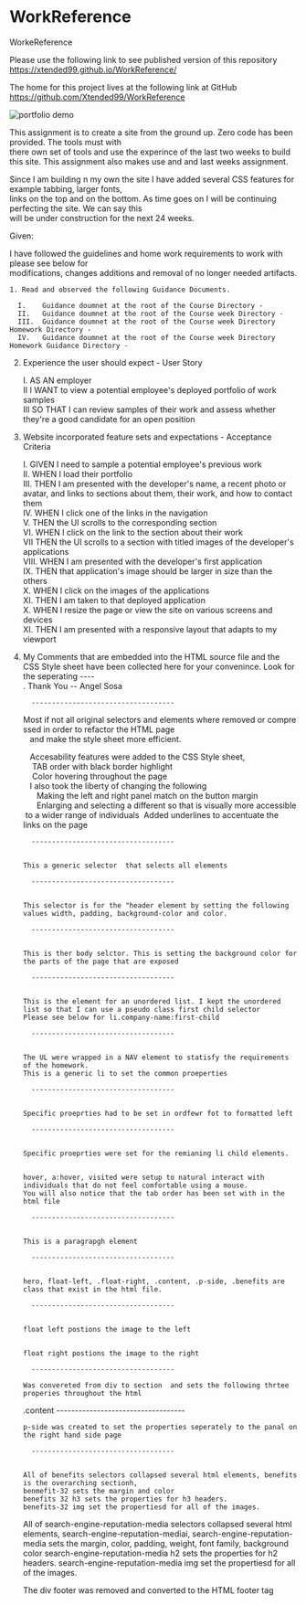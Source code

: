#  WorkReference  
WorkeReference  


  Please use the following link to see published version of this repository https://xtended99.github.io/WorkReference/  

  The home for this project lives at the following link at GitHub https://github.com/Xtended99/WorkReference  

![portfolio demo](./WorkReference.PNG)

  This assignment is to create a site from the ground up. Zero code has been provided. The tools must with  
  there own set of tools and use the experince of the last two weeks to build this site. This assignment also 
  makes use and and last weeks assignment.

  Since I am building n my own the site I have added several CSS features for example tabbing, larger fonts,  
  links on the top and on the bottom. As time goes on I will be continuing perfecting the site. We can say  this  
  will be under construction for the next 24 weeks.

Given:

  I have followed the guidelines and home work requirements to work with please see below for  
 modifications, changes additions and removal of no longer needed artifacts.

    1. Read and observed the following Guidance Documents.

      I.    Guidance doumnet at the root of the Course Directory - 
      II.   Guidance doumnet at the root of the Course week Directory - 
      III.  Guidance doumnet at the root of the Course week Directory Homework Directory - 
      IV.   Guidance doumnet at the root of the Course week Directory Homework Guidance Directory - 


   2. Experience the user should expect - User Story


      I.    AS AN employer  
      II    I WANT to view a potential employee's deployed portfolio of work samples  
      III   SO THAT I can review samples of their work and assess whether they're a good candidate for an open position  
  
   3. Website incorporated feature sets and expectations - Acceptance Criteria  
  
      I.    GIVEN I need to sample a potential employee's previous work  
      II.   WHEN I load their portfolio  
      III.  THEN I am presented with the developer's name, a recent photo or avatar, and links to sections about them, their work, and how to contact them  
      IV.   WHEN I click one of the links in the navigation  
      V.    THEN the UI scrolls to the corresponding section  
      VI.   WHEN I click on the link to the section about their work  
      VII   THEN the UI scrolls to a section with titled images of the developer's applications  
      VIII. WHEN I am presented with the developer's first application  
      IX.   THEN that application's image should be larger in size than the others  
      X.    WHEN I click on the images of the applications  
      XI.   THEN I am taken to that deployed application  
      X.    WHEN I resize the page or view the site on various screens and devices  
      XI.   THEN I am presented with a responsive layout that adapts to my viewport  
  
  
   4. My Comments that are embedded into the HTML source file and the CSS Style sheet 
      have been collected here for your convenince. Look for the seperating ----\
      .
      Thank You -- Angel Sosa


            -----------------------------------

       Most if not all original selectors and elements where removed or compressed in order to refactor the HTML page
         and make the style sheet more efficient. 


         Accesability features were added to the CSS Style sheet,
          TAB order with black border highlight
          Color hovering throughout the page
         
         I also took the liberty of changing the following 
            Making the left and right panel match on the button margin
            Enlarging and selecting a different so that is visually more accessible to a wider range of individuals 
            Added underlines to accentuate the links on the page

            -----------------------------------


          This a generic selector  that selects all elements

            -----------------------------------


          This selector is for the "header element by setting the following values width, padding, background-color and color.

            -----------------------------------


          This is ther body selctor. This is setting the background color for the parts of the page that are exposed

            -----------------------------------


          This is the element for an unordered list. I kept the unordered list so that I can use a pseudo class first child selector
          Please see below for li.company-name:first-child

            -----------------------------------


          The UL were wrapped in a NAV element to statisfy the requirements of the homework. 
          This is a generic li to set the common proeperties

            -----------------------------------


          Specific proeprties had to be set in ordfewr fot to formatted left

            -----------------------------------


          Specific proeprties were set for the remianing li child elements.


          hover, a:hover, visited were setup to natural interact with individuals that do not feel comfortable using a mouse.
          You will also notice that the tab order has been set with in the html file

            -----------------------------------


          This is a paragrapgh element

            -----------------------------------


          hero, float-left, .float-right, .content, .p-side, .benefits are class that exist in the html file.

            -----------------------------------


          float left postions the image to the left 


          float right postions the image to the right

            -----------------------------------

          Was convereted from div to section  and sets the following thrtee properies throughout the html
         .content
            -----------------------------------


          p-side was created to set the properties seperately to the panal on the right hand side page

            -----------------------------------


          All of benefits selectors collapsed several html elements, benefits is the overarching sectionh,
          benmefit-32 sets the margin and color
          benefits 32 h3 sets the properties for h3 headers. 
          benefits-32 img set the propertiesd for all of the images. 


         All of search-engine-reputation-media selectors collapsed several html elements, 
         search-engine-reputation-mediai, search-engine-reputation-media sets 
              the margin, color, padding, weight, font family, background color
         search-engine-reputation-media h2 sets the properties for h2 headers. 
         search-engine-reputation-media img set the propertiesd for all of the images. 

         The div footer was removed and converted to the HTML footer tag


